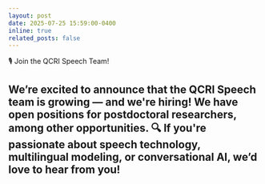 ```yaml
---
layout: post
date: 2025-07-25 15:59:00-0400
inline: true
related_posts: false
---
```

🎙️ Join the QCRI Speech Team!

We’re excited to announce that the QCRI Speech team is growing — and we're hiring! We have open positions for postdoctoral researchers, among other opportunities.
🔍 If you're passionate about speech technology, multilingual modeling, or conversational AI, we’d love to hear from you!
---